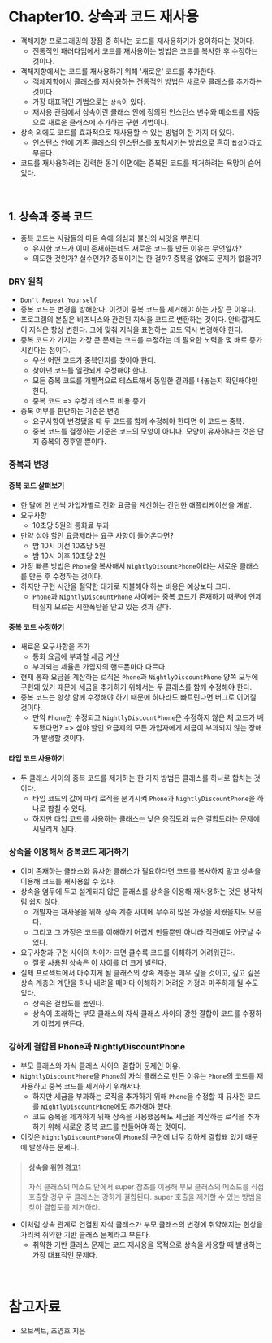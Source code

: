 # Chapter10. 상속과 코드 재사용

- 객체지향 프로그래밍의 장점 중 하나는 코드를 재사용하기가 용이하다는 것이다.
  - 전통적인 패러다임에서 코드를 재사용하는 방법은 코드를 복사한 후 수정하는 것이다.
- 객체지향에서는 코드를 재사용하기 위해 '새로운' 코드를 추가한다.
  - 객체지향에서 클래스를 재사용하는 전통적인 방법은 새로운 클래스를 추가하는 것이다.
  - 가장 대표적인 기법으로는 `상속`이 있다.
  - 재사용 관점에서 상속이란 클래스 안에 정의된 인스턴스 변수와 메소드를 자동으로 새로운 클래스에 추가하는 구현 기법이다.
- 상속 외에도 코드를 효과적으로 재사용할 수 있는 방법이 한 가지 더 있다.
  - 인스턴스 안에 기존 클래스의 인스턴스를 포함시키는 방법으로 흔히 `합성`이라고 부른다.
- 코드를 재사용하려는 강력한 동기 이면에는 중복된 코드를 제거하려는 욕망이 숨어 있다.

<br/>

## 1. 상속과 중복 코드

- 중복 코드는 사람들의 마음 속에 의심과 불신의 씨앗을 뿌린다.
  - 유사한 코드가 이미 존재하는데도 새로운 코드를 만든 이유는 무엇일까?
  - 의도한 것인가? 실수인가? 중복이기는 한 걸까? 중복을 없애도 문제가 없을까?

### DRY 원칙

- `Don't Repeat Yourself`
- 중복 코드는 변경을 방해한다. 이것이 중복 코드를 제거해야 하는 가장 큰 이유다.
- 프로그램의 본질은 비즈니스와 관련된 지식을 코드로 변환하는 것이다. 안타깝게도 이 지식은 항상 변한다. 그에 맞춰 지식을 표현하는 코드 역시 변경해야 한다.
- 중복 코드가 가지는 가장 큰 문제는 코드를 수정하는 데 필요한 노력을 몇 배로 증가시킨다는 점이다.
  - 우선 어떤 코드가 중복인지를 찾아야 한다.
  - 찾아낸 코드를 일관되게 수정해야 한다.
  - 모든 중복 코드를 개별적으로 테스트해서 동일한 결과를 내놓는지 확인해야만 한다.
  - 중복 코드 => 수정과 테스트 비용 증가
- 중복 여부를 판단하는 기준은 변경
  - 요구사항이 변경됐을 때 두 코드를 함께 수정해야 한다면 이 코드는 중복.
  - 중복 코드를 결정하는 기준은 코드의 모양이 아니다. 모양이 유사하다는 것은 단지 중복의 징후일 뿐이다.

### 중복과 변경

#### 중복 코드 살펴보기

- 한 달에 한 번씩 가입자별로 전화 요금을 계산하는 간단한 애플리케이션을 개발.
- 요구사항
  - 10초당 5원의 통화료 부과
- 만약 심야 할인 요금제라는 요구 사항이 들어온다면?
  - 밤 10시 이전 10초당 5원
  - 밤 10시 이후 10초당 2원
- 가장 빠른 방법은 `Phone`을 복사해서 `NightlyDisountPhone`이라는 새로운 클래스를 만든 후 수정하는 것이다.
- 하지만 구현 시간을 절약한 대가로 지불해야 하는 비용은 예상보다 크다.
  - `Phone`과 `NightlyDiscountPhone` 사이에는 중복 코드가 존재하기 때문에 언제 터질지 모르는 시한폭탄을 안고 있는 것과 같다.

#### 중복 코드 수정하기

- 새로운 요구사항을 추가
  - 통화 요금에 부과할 세금 계산
  - 부과되는 세율은 가입자의 핸드폰마다 다르다.
- 현재 통화 요금을 계산하는 로직은 `Phone`과 `NightlyDiscountPhone` 양쪽 모두에 구현돼 있기 때문에 세금을 추가하기 위해서는 두 클래스를 함께 수정해야 한다.
- 중복 코드는 항상 함께 수정해야 하기 때문에 하나라도 빠트린다면 버그로 이어질 것이다.
  - 만약 `Phone`만 수정되고 `NightlyDiscountPhone`은 수정하지 않은 채 코드가 배포됐다면? => 심야 할인 요금제의 모든 가입자에게 세금이 부과되지 않는 장애가 발생할 것이다.

#### 타입 코드 사용하기

- 두 클래스 사이의 중복 코드를 제거하는 한 가지 방법은 클래스를 하나로 합치는 것이다.
  - 타입 코드의 값에 따라 로직을 분기시켜 `Phone`과 `NightlyDiscountPhone`을 하나로 합칠 수 있다.
  - 하지만 타입 코드를 사용하는 클래스는 낮은 응집도와 높은 결합도라는 문제에 시달리게 된다.

### 상속을 이용해서 중복코드 제거하기

- 이미 존재하는 클래스와 유사한 클래스가 필요하다면 코드를 복사하지 말고 상속을 이용해 코드를 재사용할 수 있다.
- 상속을 염두에 두고 설계되지 않은 클래스를 상속을 이용해 재사용하는 것은 생각처럼 쉽지 않다.
  - 개발자는 재사용을 위해 상속 계층 사이에 무수히 많은 가정을 세웠을지도 모른다.
  - 그리고 그 가정은 코드를 이해하기 어렵게 만들뿐만 아니라 직관에도 어긋날 수 있다.
- 요구사항과 구현 사이의 차이가 크면 클수록 코드를 이해하기 어려워진다.
  - 잘못 사용된 상속은 이 차이를 더 크게 벌린다.
- 실제 프로젝트에서 마주치게 될 클래스의 상속 계층은 매우 깊을 것이고, 깊고 깊은 상속 계층의 계단을 하나 내려올 때마다 이해하기 어려운 가정과 마주하게 될 수도 있다.
  - 상속은 결합도를 높인다.
  - 상속이 초래하는 부모 클래스와 자식 클래스 사이의 강한 결합이 코드를 수정하기 어렵게 만든다.

### 강하게 결합된 Phone과 NightlyDiscountPhone

- 부모 클래스와 자식 클래스 사이의 결합이 문제인 이유.
- `NightlyDiscountPhone`을 `Phone`의 자식 클래스로 만든 이유는 `Phone`의 코드를 재사용하고 중복 코드를 제거하기 위해서다.
  - 하지만 세금을 부과하는 로직을 추가하기 위해 `Phone`을 수정할 때 유사한 코드를 `NightlyDiscountPhone`에도 추가해야 했다.
  - 코드 중복을 제거하기 위해 상속을 사용했음에도 세금을 계산하는 로직을 추가하기 위해 새로운 중복 코드를 만들어야 하는 것이다.
- 이것은 `NightlyDiscountPhone`이 `Phone`의 구현에 너무 강하게 결합돼 있기 때문에 발생하는 문제다.

> #### 상속을 위한 경고1
> 자식 클래스의 메소드 안에서 super 참조를 이용해 부모 클래스의 메소드를 직접 호출할 경우 두 클래스는 강하게 결합된다. super 호출을 제거할 수 있는 방법을 찾아 결합도를 제거하라.

- 이처럼 상속 관계로 연결된 자식 클래스가 부모 클래스의 변경에 취약해지는 현상을 가리켜 취약한 기반 클래스 문제라고 부른다.
  - 취약한 기반 클래스 문제는 코드 재사용을 목적으로 상속을 사용할 때 발생하는 가장 대표적인 문제다.

<br/>

# 참고자료

- 오브젝트, 조영호 지음